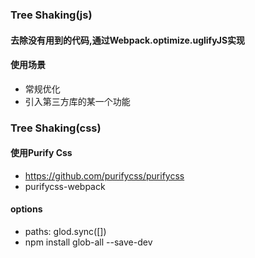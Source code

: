 ### Tree Shaking(js)
#### 去除没有用到的代码,通过Webpack.optimize.uglifyJS实现
#### 使用场景
* 常规优化
* 引入第三方库的某一个功能

### Tree Shaking(css)
#### 使用Purify Css
* https://github.com/purifycss/purifycss
* purifycss-webpack
#### options
* paths: glod.sync([])
* npm install glob-all --save-dev
